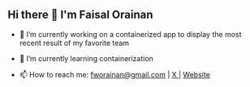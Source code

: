 ## Hi there 👋 I'm Faisal Orainan


- 🔭 I’m currently working on a containerized app to display the most recent result of my favorite team
- 🌱 I’m currently learning containerization


- 📫 How to reach me: fworainan@gmail.com  | [ X ](https://x.com/ps_the_aux) | [ Website ](https://resume.faisalorainan.cloud)

